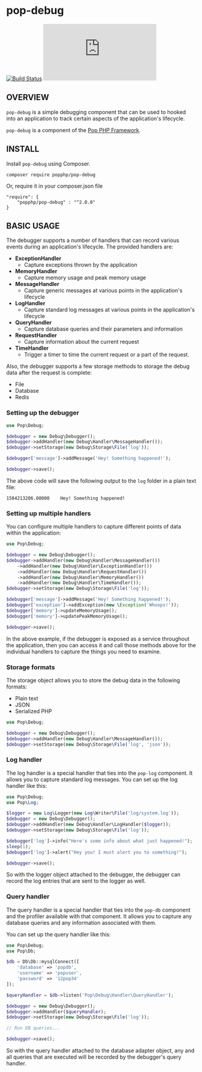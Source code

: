 pop-debug
=========

[![Build Status](https://github.com/popphp/pop-debug/workflows/phpunit/badge.svg)](https://github.com/popphp/pop-debug/actions)
[![Coverage Status](http://cc.popphp.org/coverage.php?comp=pop-debug)](http://cc.popphp.org/pop-debug/)

OVERVIEW
--------
`pop-debug` is a simple debugging component that can be used to hooked into an application to track
certain aspects of the application's lifecycle.

`pop-debug` is a component of the [Pop PHP Framework](http://www.popphp.org/).

INSTALL
-------

Install `pop-debug` using Composer.

    composer require popphp/pop-debug

Or, require it in your composer.json file

    "require": {
        "popphp/pop-debug" : "^2.0.0"
    }

BASIC USAGE
-----------

The debugger supports a number of handlers that can record various events during an application's lifecycle.
The provided handlers are:

- **ExceptionHandler**
    + Capture exceptions thrown by the application
- **MemoryHandler**
    + Capture memory usage and peak memory usage
- **MessageHandler**
    + Capture generic messages at various points in the application's lifecycle
- **LogHandler**
    + Capture standard log messages at various points in the application's lifecycle
- **QueryHandler**
    + Capture database queries and their parameters and information
- **RequestHandler**
    + Capture information about the current request
- **TimeHandler**
    + Trigger a timer to time the current request or a part of the request.

Also, the debugger supports a few storage methods to storage the debug data after the request is complete:

- File
- Database
- Redis

### Setting up the debugger

```php
use Pop\Debug;

$debugger = new Debug\Debugger();
$debugger->addHandler(new Debug\Handler\MessageHandler());
$debugger->setStorage(new Debug\Storage\File('log'));

$debugger['message']->addMessage('Hey! Something happened!');

$debugger->save();
```

The above code will save the following output to the `log` folder in a plain text file:

```text
1504213206.00000	Hey! Something happened!
```

### Setting up multiple handlers

You can configure multiple handlers to capture different points of data within the application:

```php
use Pop\Debug;

$debugger = new Debug\Debugger();
$debugger->addHandler(new Debug\Handler\MessageHandler())
    ->addHandler(new Debug\Handler\ExceptionHandler())
    ->addHandler(new Debug\Handler\RequestHandler())
    ->addHandler(new Debug\Handler\MemoryHandler())
    ->addHandler(new Debug\Handler\TimeHandler());
$debugger->setStorage(new Debug\Storage\File('log'));

$debugger['message']->addMessage('Hey! Something happened!');
$debugger['exception']->addException(new \Exception('Whoops!'));
$debugger['memory']->updateMemoryUsage();
$debugger['memory']->updatePeakMemoryUsage();

$debugger->save();
```

In the above example, if the debugger is exposed as a service throughout the application,
then you can access it and call those methods above for the individual handlers to capture
the things you need to examine.

### Storage formats

The storage object allows you to store the debug data in the following formats:

- Plain text
- JSON
- Serialized PHP

```php
use Pop\Debug;

$debugger = new Debug\Debugger();
$debugger->addHandler(new Debug\Handler\MessageHandler());
$debugger->setStorage(new Debug\Storage\File('log', 'json'));
```

### Log handler

The log handler is a special handler that ties into the `pop-log` component. It allows you
to capture standard log messages. You can set up the log handler like this:

```php
use Pop\Debug;
use Pop\Log;

$logger = new Log\Logger(new Log\Writer\File('log/system.log'));
$debugger = new Debug\Debugger();
$debugger->addHandler(new Debug\Handler\LogHandler($logger));
$debugger->setStorage(new Debug\Storage\File('log'));

$debugger['log']->info("Here's some info about what just happened!");
sleep(1);
$debugger['log']->alert("Hey you! I must alert you to something!");

$debugger->save();
```

So with the logger object attached to the debugger, the debugger can record the log entries
that are sent to the logger as well.

### Query handler

The query handler is a special handler that ties into the `pop-db` component and the
profiler available with that component. It allows you to capture any database queries
and any information associated with them.

You can set up the query handler like this:

```php
use Pop\Debug;
use Pop\Db;

$db = Db\Db::mysqlConnect([
    'database' => 'popdb',
    'username' => 'popuser',
    'password' => '12pop34'
]);

$queryHandler = $db->listen('Pop\Debug\Handler\QueryHandler');

$debugger = new Debug\Debugger();
$debugger->addHandler($queryHandler);
$debugger->setStorage(new Debug\Storage\File('log'));

// Run DB queries...

$debugger->save();
```

So with the query handler attached to the database adapter object, any and all queries
that are executed will be recorded by the debugger's query handler.
